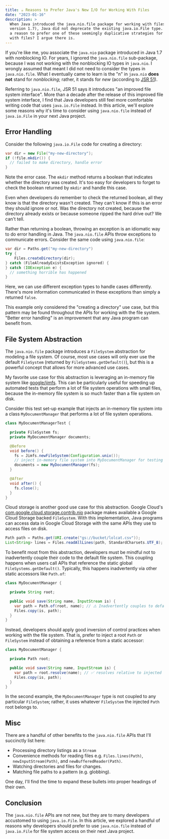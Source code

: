 ```yaml
---
title: ☕️ Reasons to Prefer Java's New I/O for Working With Files
date: "2023-01-16"
description: >
  When Java introduced the java.nio.file package for working with files (in
  version 1.7), Java did not deprecate the existing java.io.File type. Is there
  a reason to prefer one of these seemingly duplicative strategies for working
  with files? I argue there is.
---
```


If you're like me, you associate the `java.nio` package introduced in Java 1.7
with nonblocking IO. For years, I ignored the `java.nio.file` sub-package,
because I was not working with the nonblocking IO types in `java.nio`. I wrongly
assumed that meant I did not need to consider the types in `java.nio.file`. What
I eventually came to learn is the "n" in `java.nio` **does not** stand for
_nonblocking_; rather, it stands for _new_ (according to
[JSR 51](https://jcp.org/en/jsr/detail?id=51)).

Referring to `java.nio.file`, JSR 51 says it introduces "an improved file system
interface". More than a decade after the release of this improved file system
interface, I find that Java developers still feel more comfortable writing code
that uses `java.io.File` instead. In this article, we'll explore some reasons
why it's time to consider using `java.nio.file` instead of `java.io.File` in
your next Java project.

## Error Handling

Consider the following `java.io.File` code for creating a directory:

```java
var dir = new File("my-new-directory");
if (!file.mkdir()) {
  // failed to make directory, handle error
}
```

Note the error case. The `mkdir` method returns a boolean that indicates whether
the directory was created. It's too easy for developers to forget to check the
boolean returned by `mkdir` and handle this case.

Even when developers do remember to check the returned boolean, all they know is
that the directory wasn't created. They can't know if this is an error they
should ignore or not. Was the directory not created, because the directory
already exists or because someone ripped the hard drive out? We can't tell.

Rather than returning a boolean, throwing an exception is an idiomatic way to do
error handling in Java. The `java.nio.file` APIs throw exceptions to communicate
errors. Consider the same code using `java.nio.file`:

```java
var dir = Paths.get("my-new-directory")
try {
    Files.createDirectory(dir);
} catch (FileAlreadyExistsException ignored) {
} catch (IOException e) {
  // something horrible has happened
}
```

Here, we can use different exception types to handle cases differently. There's
more information communicated in these exceptions than simply a returned
`false`.

This example only considered the "creating a directory" use case, but this
pattern may be found throughout the APIs for working with the file system.
"Better error handling" is an improvement that any Java program can benefit
from.

## File System Abstraction

The `java.nio.file` package introduces a `FileSystem` abstraction for modeling a
file system. Of course, most use cases will only ever use the default
`FileSystem` (returned by `FileSystems.getDefault()`), but this is a powerful
concept that allows for more advanced use cases.

My favorite use case for this abstraction is leveraging an in-memory file system
like [google/jimfs](https://github.com/google/jimfs). This can be particularly
useful for speeding up automated tests that perform a lot of file system
operations with small files, because the in-memory file system is so much faster
than a file system on disk.

Consider this test set-up example that injects an in-memory file system into a
class `MyDocumentManager` that performs a lot of file system operations.

```java
class MyDocumentManagerTest {

  private FileSystem fs;
  private MyDocumentManager documents;

  @Before
  void before() {
    fs = Jimfs.newFileSystem(Configuration.unix());
    // inject in-memory file system into MyDocumentManager for testing
    documents = new MyDocumentManager(fs);
  }

  @After
  void after() {
    fs.close();
  }
}
```

Cloud storage is another good use case for this abstraction. Google Cloud's
[com.google.cloud.storage.contrib.nio](https://cloud.google.com/java/docs/reference/google-cloud-nio/latest/com.google.cloud.storage.contrib.nio)
package makes available a Google Cloud Storage backed `FileSystem`. With this
implementation, Java programs can access data in Google Cloud Storage with the
same APIs they use to access files on disk.

```java
Path path = Paths.get(URI.create("gs://bucket/lolcat.csv"));
List<String> lines = Files.readAllLines(path, StandardCharsets.UTF_8);
```

To benefit most from this abstraction, developers must be mindful not to
inadvertently couple their code to the default file system. This coupling
happens when users call APIs that reference the static global
`FileSystems.getDefault()`. Typically, this happens inadvertently via other
static accessors like `Path.of`:

```java
class MyDocumentManager {

  private String root;

  public void save(String name, InputStream is) {
    var path = Path.of(root, name); // ⚠️ Inadvertently couples to default file system
    Files.copy(is, path);
  }
}
```

Instead, developers should apply good inversion of control practices when
working with the file system. That is, prefer to inject a root `Path` or
`FileSystem` instead of obtaining a reference from a static accessor:

```java
class MyDocumentManager {

  private Path root;

  public void save(String name, InputStream is) {
    var path = root.resolve(name); // ✅ resolves relative to injected Path root
    Files.copy(is, path);
  }
}
```

In the second example, the `MyDocumentManager` type is not coupled to any
particular `FileSystem`; rather, it uses whatever `FileSystem` the injected
`Path` root belongs to.

## Misc

There are a handful of other benefits to the `java.nio.file` APIs that I'll
succinctly list here:

- Processing directory listings as a `Stream`
- Convenience methods for reading files e.g. `Files.lines(Path)`,
  `newInputStream(Path)`, and `newBufferedReader(Path)`.
- Watching directories and files for changes.
- Matching file paths to a pattern (e.g. globbing).

One day, I'll find the time to expand these bullets into proper headings of
their own.

## Conclusion

The `java.nio.file` APIs are not new, but they are to many developers accustomed
to using `java.io.File`. In this article, we explored a handful of reasons why
developers should prefer to use `java.nio.file` instead of `java.io.File` for
file system access on their next Java project.
